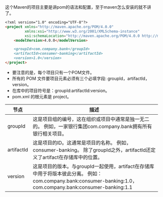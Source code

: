 这个Maven的项目主要是讲pom的语法和配置，至于maven怎么安装的就不讲了。

```markdown
<?xml version="1.0" encoding="UTF-8"?>
<project xmlns="http://maven.apache.org/POM/4.0.0"
         xmlns:xsi="http://www.w3.org/2001/XMLSchema-instance"
         xsi:schemaLocation="http://maven.apache.org/POM/4.0.0 http://maven.apache.org/xsd/maven-4.0.0.xsd">
    <modelVersion>4.0.0</modelVersion>

    <groupId>com.company.bank</groupId>
    <artifactId>consumer-banking</artifactId>
    <version>1.0</version>
</project>
```
- 要注意的是，每个项目只有一个POM文件。
- 所有的 POM 文件要项目元素必须有三个必填字段: groupId，artifactId，version。
- 在库中的项目符号是：groupId:artifactId:version。
- pom.xml 的根元素是 project。


节点|描述
---|---
groupId | 这是项目组的编号，这在组织或项目中通常是独一无二的。 例如，一家银行集团com.company.bank拥有所有银行相关项目。
artifactId | 这是项目的ID。这通常是项目的名称。 例如，consumer-banking。 除了groupId之外，artifactId还定义了artifact在存储库中的位置。
version | 这是项目的版本。与groupId一起使用，artifact在存储库中用于将版本彼此分离。 例如：com.company.bank:consumer-banking:1.0，com.company.bank:consumer-banking:1.1





